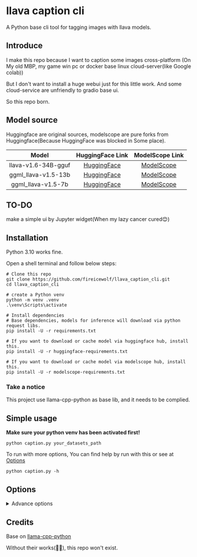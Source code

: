 # llava caption cli
A Python base cli tool for tagging images with llava models.

## Introduce

I make this repo because I want to caption some images cross-platform (On My old MBP, my game win pc or docker base linux cloud-server(like Google colab))

But I don't want to install a huge webui just for this little work. And some cloud-service are unfriendly to gradio base ui.

So this repo born.


## Model source

Huggingface are original sources, modelscope are pure forks from Huggingface(Because HuggingFace was blocked in Some place).

|        Model         |                                HuggingFace Link                                |                                      ModelScope Link                                       |
|:--------------------:|:------------------------------------------------------------------------------:|:------------------------------------------------------------------------------------------:|
| llava-v1.6-34B-gguf  |     [HuggingFace](https://huggingface.co/cjpais/llava-v1.6-34B-gguf)      |       [ModelScope](https://www.modelscope.cn/models/fireicewolf/llava-v1.6-34B-gguf)       |
| ggml_llava-v1.5-13b  |       [HuggingFace](https://huggingface.co/mys/ggml_llava-v1.5-13b)       |       [ModelScope](https://www.modelscope.cn/models/fireicewolf/ggml_llava-v1.5-13b)       |
|  ggml_llava-v1.5-7b  |    [HuggingFace](https://huggingface.co/mys/ggml_llava-v1.5-7b)     |      [ModelScope](https://www.modelscope.cn/models/fireicewolf/ggml_llava-v1.5-7b)      |

## TO-DO

make a simple ui by Jupyter widget(When my lazy cancer cured😊)

## Installation
Python 3.10 works fine. 

Open a shell terminal and follow below steps:
```shell
# Clone this repo
git clone https://github.com/fireicewolf/llava_caption_cli.git
cd llava_caption_cli

# create a Python venv
python -m venv .venv
.\venv\Scripts\activate

# Install dependencies
# Base dependencies, models for inference will download via python request libs.
pip install -U -r requirements.txt

# If you want to download or cache model via huggingface hub, install this.
pip install -U -r huggingface-requirements.txt

# If you want to download or cache model via modelscope hub, install this.
pip install -U -r modelscope-requirements.txt
```

### Take a notice
This project use llama-cpp-python as base lib, and it needs to be complied.

## Simple usage
__Make sure your python venv has been activated first!__
```shell
python caption.py your_datasets_path
```
To run with more options, You can find help by run with this or see at [Options](#options)
```shell
python caption.py -h
```

##  <span id="options">Options</span>
<details>
    <summary>Advance options</summary>
`data_path`

path for data

`--recursive`

Will include all support images format in your input datasets path and its sub-path.

`config`

config json for llava models, default is "default.json"

`--use_cpu`

Use cpu for inference.

`--gpus N`

how many gpus used for inference, default is 1.

`--split_in_gpus weights`

weights to split model in multi-gpus for inference. ex "0.5, 0.5" for 2 gpus balance.

`--n_ctx TEXT CONTEXT`

Text context, set it larger if your image is large, default is 2048.

`--model_name MODEL_NAME`

model name for inference, default is "llava-v1.6-34b.Q4_K_M", please check configs/default.json)

`--model_site MODEL_SITE`

Model site where onnx model download from(huggingface or modelscope), default is huggingface.

`--models_save_path MODEL_SAVE_PATH`

Path for models to save, default is models(under project folder).

`--download_method SDK`

Download models via sdk or url, default is sdk.

If huggingface hub or modelscope sdk not installed or download failed, will auto retry with url download.

`--use_sdk_cache`

Use huggingface or modelscope sdk cache to store models, this option need huggingface_hub or modelscope sdk installed.

If this enabled, `--models_save_path` will be ignored.

`--custom_model_path CUSTOM_MODEL_PATH`
`----custom_mmproj_path CUSTOM_MMPROJ_PATH`

This two args need to be used together. You can use your exist model.

`--custom_caption_save_path CUSTOM_CAPTION_SAVE_PATH`

Save caption files to a custom path but not with images(But keep their directory structure)

`--log_level LOG_LEVEL`

Log level for terminal console and log file, default is `INFO`(`DEBUG`,`INFO`,`WARNING`,`ERROR`,`CRITICAL`)

`--save_logs`

Save logs to a file, log will be saved at same level with `data_dir_path`

`--caption_extension CAPTION_EXTENSION`

Caption file extension, default is `.txt`

`--not_overwrite`

Do not overwrite caption file if it existed.

`--system_message SYSTEM_MESSAGE`

system message for llava model.

`--user_prompt USER_PROMPT`

user prompt for caption.

`--temperature TEMPERATURE`

temperature for llava model,default is 0.4.

`--max_tokens MAX_TOKENS`

max tokens for output.

`--verbose`

llama-cpp-python verbose mode.

</details>

## Credits
Base on [llama-cpp-python](https://github.com/abetlen/llama-cpp-python)

Without their works(👏👏), this repo won't exist.